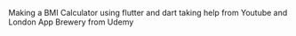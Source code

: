 Making a BMI Calculator using flutter and dart taking help from Youtube and London App Brewery from Udemy

